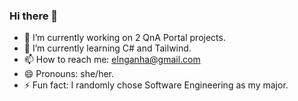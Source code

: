 ### Hi there 👋

- 🔭 I’m currently working on 2 QnA Portal projects.
- 🌱 I’m currently learning C# and Tailwind.
- 📫 How to reach me: elnganha@gmail.com
- 😄 Pronouns: she/her.
- ⚡ Fun fact: I randomly chose Software Engineering as my major.
